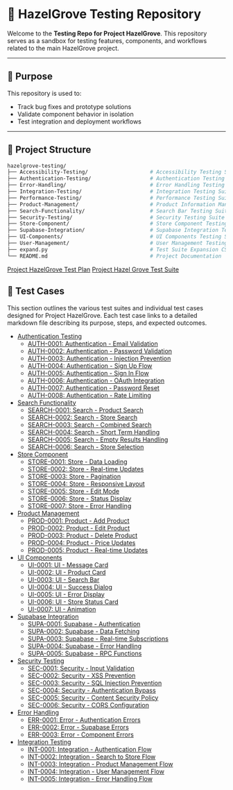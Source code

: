 # 🌿 HazelGrove Testing Repository

Welcome to the **Testing Repo for Project HazelGrove**. This repository serves as a sandbox for testing features, components, and workflows related to the main HazelGrove project.

---

## 🚧 Purpose

This repository is used to:

- Track bug fixes and prototype solutions
- Validate component behavior in isolation
- Test integration and deployment workflows

---

## 📁 Project Structure

```bash
hazelgrove-testing/
├── Accessibility-Testing/                    # Accessibility Testing Suite  
├── Authentication-Testing/                   # Authentication Testing Suite  
├── Error-Handling/                           # Error Handling Testing Suite  
├── Integration-Testing/                      # Integration Testing Suite     
├── Performance-Testing/                      # Performance Testing Suite     
├── Product-Management/                       # Product Information Manager Testing Suite   
├── Search-Functionality/                     # Search Bar Testing Suite   
├── Security-Testing/                         # Security Testing Suite  
├── Store-Component/                          # Store Component Testing Suite  
├── Supabase-Integration/                     # Supabase Integration Testing Suite  
├── UI-Components/                            # UI Components Testing Suite  
├── User-Management/                          # User Management Testing Suite
├── expand.py                                 # Test Suite Expansion CSV  
└── README.md                                 # Project Documentation
```

[Project HazelGrove Test Plan](https://docs.google.com/spreadsheets/d/1D-2j-H0TQNjCP05YD2ctwywwGUVOJ1oXHSQjTot5Z-0/edit?usp=sharing)
[Project Hazel Grove Test Suite](https://docs.google.com/spreadsheets/d/13fxEy2P3ricwzi8u7n2ufLLJyfDS4K6THt8URVaXO74/edit?usp=sharing)

## 🧪 Test Cases

This section outlines the various test suites and individual test cases designed for Project HazelGrove. Each test case links to a detailed markdown file describing its purpose, steps, and expected outcomes.

*   [Authentication Testing](/Authentication-Testing)
    *   [AUTH-0001: Authentication - Email Validation](/Authentication-Testing/AUTH-0001_authentication_email_validation.md)
    *   [AUTH-0002: Authentication - Password Validation](/Authentication-Testing/AUTH-0002_authentication_password_validation.md)
    *   [AUTH-0003: Authentication - Injection Prevention](/Authentication-Testing/AUTH-0003_authentication_injection_prevention.md)
    *   [AUTH-0004: Authentication - Sign Up Flow](/Authentication-Testing/AUTH-0004_authentication_sign_up_flow.md)
    *   [AUTH-0005: Authentication - Sign In Flow](/Authentication-Testing/AUTH-0005_authentication_sign_in_flow.md)
    *   [AUTH-0006: Authentication - OAuth Integration](/Authentication-Testing/AUTH-0006_authentication_oauth_integration.md)
    *   [AUTH-0007: Authentication - Password Reset](/Authentication-Testing/AUTH-0007_authentication_password_reset.md)
    *   [AUTH-0008: Authentication - Rate Limiting](/Authentication-Testing/AUTH-0008_authentication_rate_limiting.md)
*   [Search Functionality](/Search-Functionality)
    *   [SEARCH-0001: Search - Product Search](/Search-Functionality/SEARCH-0001_search_product_search.md)
    *   [SEARCH-0002: Search - Store Search](/Search-Functionality/SEARCH-0002_search_store_search.md)
    *   [SEARCH-0003: Search - Combined Search](/Search-Functionality/SEARCH-0003_search_combined_search.md)
    *   [SEARCH-0004: Search - Short Term Handling](/Search-Functionality/SEARCH-0004_search_short_term_handling.md)
    *   [SEARCH-0005: Search - Empty Results Handling](/Search-Functionality/SEARCH-0005_search_empty_results_handling.md)
    *   [SEARCH-0006: Search - Store Selection](/Search-Functionality/SEARCH-0006_search_store_selection.md)
*   [Store Component](/Store-Component)
    *   [STORE-0001: Store - Data Loading](/Store-Component/STORE-0001_store_data_loading.md)
    *   [STORE-0002: Store - Real-time Updates](/Store-Component/STORE-0002_store_real_time_updates.md)
    *   [STORE-0003: Store - Pagination](/Store-Component/STORE-0003_store_pagination.md)
    *   [STORE-0004: Store - Responsive Layout](/Store-Component/STORE-0004_store_responsive_layout.md)
    *   [STORE-0005: Store - Edit Mode](/Store-Component/STORE-0005_store_edit_mode.md)
    *   [STORE-0006: Store - Status Display](/Store-Component/STORE-0006_store_status_display.md)
    *   [STORE-0007: Store - Error Handling](/Store-Component/STORE-0007_store_error_handling.md)
*   [Product Management](/Product-Management)
    *   [PROD-0001: Product - Add Product](/Product-Management/PROD-0001_product_add_product.md)
    *   [PROD-0002: Product - Edit Product](/Product-Management/PROD-0002_product_edit_product.md)
    *   [PROD-0003: Product - Delete Product](/Product-Management/PROD-0003_product_delete_product.md)
    *   [PROD-0004: Product - Price Updates](/Product-Management/PROD-0004_product_price_updates.md)
    *   [PROD-0005: Product - Real-time Updates](/Product-Management/PROD-0005_product_real_time_updates.md)
*   [UI Components](/UI-Components)
    *   [UI-0001: UI - Message Card](/UI-Components/UI-0001_ui_message_card.md)
    *   [UI-0002: UI - Product Card](/UI-Components/UI-0002_ui_product_card.md)
    *   [UI-0003: UI - Search Bar](/UI-Components/UI-0003_ui_search_bar.md)
    *   [UI-0004: UI - Success Dialog](/UI-Components/UI-0004_ui_success_dialog.md)
    *   [UI-0005: UI - Error Display](/UI-Components/UI-0005_ui_error_display.md)
    *   [UI-0006: UI - Store Status Card](/UI-Components/UI-0006_ui_store_status_card.md)
    *   [UI-0007: UI - Animation](/UI-Components/UI-0007_ui_animation.md)
*   [Supabase Integration](/Supabase-Integration)
    *   [SUPA-0001: Supabase - Authentication](/Supabase-Integration/SUPA-0001_supabase_authentication.md)
    *   [SUPA-0002: Supabase - Data Fetching](/Supabase-Integration/SUPA-0002_supabase_data_fetching.md)
    *   [SUPA-0003: Supabase - Real-time Subscriptions](/Supabase-Integration/SUPA-0003_supabase_real_time_subscriptions.md)
    *   [SUPA-0004: Supabase - Error Handling](/Supabase-Integration/SUPA-0004_supabase_error_handling.md)
    *   [SUPA-0005: Supabase - RPC Functions](/Supabase-Integration/SUPA-0005_supabase_rpc_functions.md)
*   [Security Testing](/Security-Testing)
    *   [SEC-0001: Security - Input Validation](/Security-Testing/SEC-0001_security_input_validation.md)
    *   [SEC-0002: Security - XSS Prevention](/Security-Testing/SEC-0002_security_xss_prevention.md)
    *   [SEC-0003: Security - SQL Injection Prevention](/Security-Testing/SEC-0003_security_sql_injection_prevention.md)
    *   [SEC-0004: Security - Authentication Bypass](/Security-Testing/SEC-0004_security_authentication_bypass.md)
    *   [SEC-0005: Security - Content Security Policy](/Security-Testing/SEC-0005_security_content_security_policy.md)
    *   [SEC-0006: Security - CORS Configuration](/Security-Testing/SEC-0006_security_cors_configuration.md)
*   [Error Handling](/Error-Handling)
    *   [ERR-0001: Error - Authentication Errors](/Error-Handling/ERR-0001_error_authentication_errors.md)
    *   [ERR-0002: Error - Supabase Errors](/Error-Handling/ERR-0002_error_supabase_errors.md)
    *   [ERR-0003: Error - Component Errors](/Error-Handling/ERR-0003_error_component_errors.md)
*   [Integration Testing](/Integration-Testing)
    *   [INT-0001: Integration - Authentication Flow](/Integration-Testing/INT-0001_integration_authentication_flow.md)
    *   [INT-0002: Integration - Search to Store Flow](/Integration-Testing/INT-0002_integration_search_to_store_flow.md)
    *   [INT-0003: Integration - Product Management Flow](/Integration-Testing/INT-0003_integration_product_management_flow.md)
    *   [INT-0004: Integration - User Management Flow](/Integration-Testing/INT-0004_integration_user_management_flow.md)
    *   [INT-0005: Integration - Error Handling Flow](/Integration-Testing/INT-0005_integration_error_handling_flow.md)